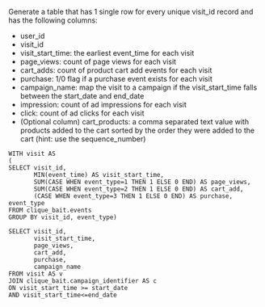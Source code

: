 Generate a table that has 1 single row for every unique visit_id record and has the following columns:

- user_id
- visit_id
- visit_start_time: the earliest event_time for each visit
- page_views: count of page views for each visit
- cart_adds: count of product cart add events for each visit
- purchase: 1/0 flag if a purchase event exists for each visit
- campaign_name: map the visit to a campaign if the visit_start_time falls between the start_date and end_date
- impression: count of ad impressions for each visit
- click: count of ad clicks for each visit
- (Optional column) cart_products: a comma separated text value with products added to the cart sorted by the order they were added to the cart (hint: use the sequence_number)

```
WITH visit AS 
(
SELECT visit_id, 
       MIN(event_time) AS visit_start_time, 
       SUM(CASE WHEN event_type=1 THEN 1 ELSE 0 END) AS page_views, 
       SUM(CASE WHEN event_type=2 THEN 1 ELSE 0 END) AS cart_add, 
       (CASE WHEN event_type=3 THEN 1 ELSE 0 END) AS purchase, event_type
FROM clique_bait.events
GROUP BY visit_id, event_type)

SELECT visit_id, 
       visit_start_time, 
       page_views, 
       cart_add, 
       purchase, 
       campaign_name
FROM visit AS v
JOIN clique_bait.campaign_identifier AS c
ON visit_start_time >= start_date
AND visit_start_time<=end_date
```

